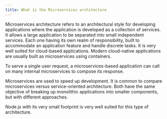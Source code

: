 ```yaml
---
title: What is the Microservices architecture
---
```


Microservices architecture refers to an architectural style for developing applications where the application is developed as a collection of services.
It allows a large application to be separated into small independent services. Each one having its own realm of responsibility, built to accommodate an application feature and handle discrete tasks.
It is very well suited for cloud-based applications. Modern cloud-native applications are usually built as microservices using containers.

To serve a single user request, a microservices-based application can call on many internal microservices to compose its response.

Microservices are used to speed up development. 
It is common to compare microservices versus service-oriented architecture. Both have the same objective of breaking up monolithic applications into smaller components, but with different approaches.

Node.js with its very small footprint is very well suited for this type of architecture.


